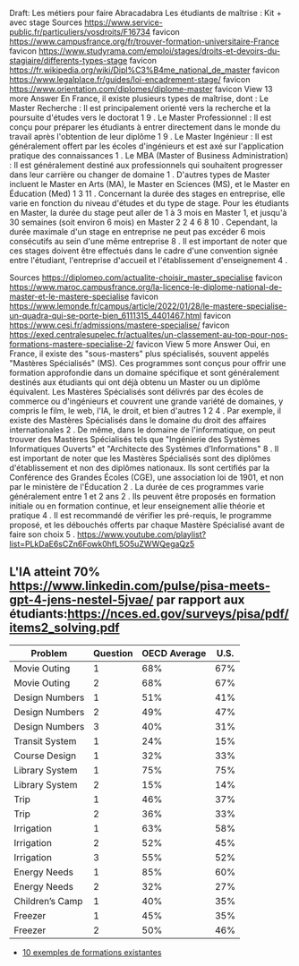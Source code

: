 Draft:
Les métiers pour faire Abracadabra
Les étudiants de maîtrise : Kit + avec stage
Sources
https://www.service-public.fr/particuliers/vosdroits/F16734 favicon
https://www.campusfrance.org/fr/trouver-formation-universitaire-France favicon
https://www.studyrama.com/emploi/stages/droits-et-devoirs-du-stagiaire/differents-types-stage favicon
https://fr.wikipedia.org/wiki/Dipl%C3%B4me_national_de_master favicon
https://www.legalplace.fr/guides/loi-encadrement-stage/ favicon
https://www.orientation.com/diplomes/diplome-master favicon
View 13 more
Answer
En France, il existe plusieurs types de maîtrise, dont :
Le Master Recherche : Il est principalement orienté vers la recherche et la poursuite d'études vers le doctorat
1
9
.
Le Master Professionnel : Il est conçu pour préparer les étudiants à entrer directement dans le monde du travail après l'obtention de leur diplôme
1
9
.
Le Master Ingénieur : Il est généralement offert par les écoles d'ingénieurs et est axé sur l'application pratique des connaissances
1
.
Le MBA (Master of Business Administration) : Il est généralement destiné aux professionnels qui souhaitent progresser dans leur carrière ou changer de domaine
1
.
D'autres types de Master incluent le Master en Arts (MA), le Master en Sciences (MS), et le Master en Éducation (Med)
1
3
11
.
Concernant la durée des stages en entreprise, elle varie en fonction du niveau d'études et du type de stage. Pour les étudiants en Master, la durée du stage peut aller de 1 à 3 mois en Master 1, et jusqu'à 30 semaines (soit environ 6 mois) en Master 2
2
4
6
8
10
. Cependant, la durée maximale d'un stage en entreprise ne peut pas excéder 6 mois consécutifs au sein d'une même entreprise
8
. Il est important de noter que ces stages doivent être effectués dans le cadre d'une convention signée entre l'étudiant, l'entreprise d'accueil et l'établissement d'enseignement
4
.

Sources
https://diplomeo.com/actualite-choisir_master_specialise favicon
https://www.maroc.campusfrance.org/la-licence-le-diplome-national-de-master-et-le-mastere-specialise favicon
https://www.lemonde.fr/campus/article/2022/01/28/le-mastere-specialise-un-quadra-qui-se-porte-bien_6111315_4401467.html favicon
https://www.cesi.fr/admissions/mastere-specialise/ favicon
https://exed.centralesupelec.fr/actualites/un-classement-au-top-pour-nos-formations-mastere-specialise-2/ favicon
View 5 more
Answer
Oui, en France, il existe des "sous-masters" plus spécialisés, souvent appelés "Mastères Spécialisés" (MS). Ces programmes sont conçus pour offrir une formation approfondie dans un domaine spécifique et sont généralement destinés aux étudiants qui ont déjà obtenu un Master ou un diplôme équivalent. Les Mastères Spécialisés sont délivrés par des écoles de commerce ou d'ingénieurs et couvrent une grande variété de domaines, y compris le film, le web, l'IA, le droit, et bien d'autres
1
2
4
.
Par exemple, il existe des Mastères Spécialisés dans le domaine du droit des affaires internationales
2
. De même, dans le domaine de l'informatique, on peut trouver des Mastères Spécialisés tels que "Ingénierie des Systèmes Informatiques Ouverts" et "Architecte des Systèmes d’Informations"
8
.
Il est important de noter que les Mastères Spécialisés sont des diplômes d'établissement et non des diplômes nationaux. Ils sont certifiés par la Conférence des Grandes Écoles (CGE), une association loi de 1901, et non par le ministère de l'Éducation
2
.
La durée de ces programmes varie généralement entre 1 et 2 ans
2
. Ils peuvent être proposés en formation initiale ou en formation continue, et leur enseignement allie théorie et pratique
4
.
Il est recommandé de vérifier les pré-requis, le programme proposé, et les débouchés offerts par chaque Mastère Spécialisé avant de faire son choix
5
.
https://www.youtube.com/playlist?list=PLkDaE6sCZn6Fowk0hfL5O5uZWWQegaQz5


## L'IA atteint 70% https://www.linkedin.com/pulse/pisa-meets-gpt-4-jens-nestel-5jvae/ par rapport aux étudiants:https://nces.ed.gov/surveys/pisa/pdf/items2_solving.pdf 
| Problem        | Question | OECD Average | U.S. |
|----------------|----------|--------------|------|
| Movie Outing   | 1        | 68%          | 67%  |
| Movie Outing   | 2        | 68%          | 67%  |
| Design Numbers | 1        | 51%          | 41%  |
| Design Numbers | 2        | 49%          | 47%  |
| Design Numbers | 3        | 40%          | 31%  |
| Transit System | 1        | 24%          | 15%  |
| Course Design  | 1        | 32%          | 33%  |
| Library System | 1        | 75%          | 75%  |
| Library System | 2        | 15%          | 14%  |
| Trip           | 1        | 46%          | 37%  |
| Trip           | 2        | 36%          | 33%  |
| Irrigation     | 1        | 63%          | 58%  |
| Irrigation     | 2        | 52%          | 45%  |
| Irrigation     | 3        | 55%          | 52%  |
| Energy Needs   | 1        | 85%          | 60%  |
| Energy Needs   | 2        | 32%          | 27%  |
| Children’s Camp| 1        | 40%          | 35%  |
| Freezer        | 1        | 45%          | 35%  |
| Freezer        | 2        | 50%          | 46%  |


- [10  exemples de formations existantes](https://www.blogdumoderateur.com/selection-formation-intelligence-artificielle-187/)
